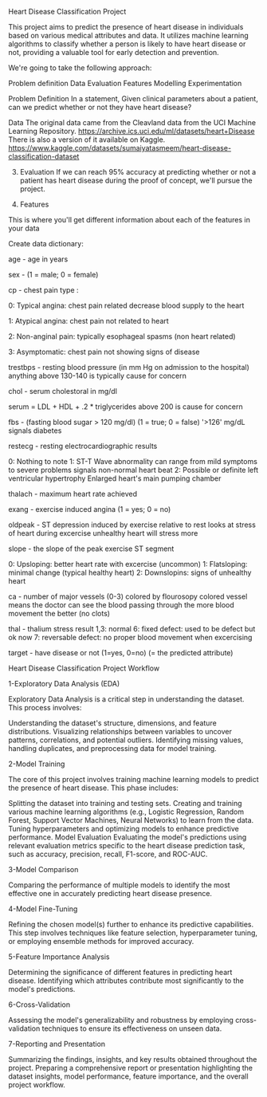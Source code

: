 Heart Disease Classification Project

This project aims to predict the presence of heart disease in individuals based on various medical attributes and data. It utilizes machine learning algorithms to classify whether a person is likely to have heart disease or not, providing a valuable tool for early detection and prevention.

We're going to take the following approach:

Problem definition Data Evaluation Features Modelling Experimentation

Problem Definition In a statement,
Given clinical parameters about a patient, can we predict whether or not they have heart disease?

Data The original data came from the Cleavland data from the UCI Machine Learning Repository. https://archive.ics.uci.edu/ml/datasets/heart+Disease
There is also a version of it available on Kaggle. https://www.kaggle.com/datasets/sumaiyatasmeem/heart-disease-classification-dataset

3. Evaluation If we can reach 95% accuracy at predicting whether or not a patient has heart disease during the proof of concept, we'll pursue the project.

4. Features

This is where you'll get different information about each of the features in your data

Create data dictionary:

age - age in years

sex - (1 = male; 0 = female)

cp - chest pain type :

0: Typical angina: chest pain related decrease blood supply to the heart

1: Atypical angina: chest pain not related to heart

2: Non-anginal pain: typically esophageal spasms (non heart related)

3: Asymptomatic: chest pain not showing signs of disease

trestbps - resting blood pressure (in mm Hg on admission to the hospital) anything above 130-140 is typically cause for concern

chol - serum cholestoral in mg/dl

serum = LDL + HDL + .2 * triglycerides above 200 is cause for concern

fbs - (fasting blood sugar > 120 mg/dl) (1 = true; 0 = false) '>126' mg/dL signals diabetes

restecg - resting electrocardiographic results

0: Nothing to note 1: ST-T Wave abnormality can range from mild symptoms to severe problems signals non-normal heart beat 2: Possible or definite left ventricular hypertrophy Enlarged heart's main pumping chamber

thalach - maximum heart rate achieved

exang - exercise induced angina (1 = yes; 0 = no)

oldpeak - ST depression induced by exercise relative to rest looks at stress of heart during excercise unhealthy heart will stress more

slope - the slope of the peak exercise ST segment

0: Upsloping: better heart rate with excercise (uncommon) 1: Flatsloping: minimal change (typical healthy heart) 2: Downslopins: signs of unhealthy heart

ca - number of major vessels (0-3) colored by flourosopy colored vessel means the doctor can see the blood passing through the more blood movement the better (no clots)

thal - thalium stress result 1,3: normal 6: fixed defect: used to be defect but ok now 7: reversable defect: no proper blood movement when excercising

target - have disease or not (1=yes, 0=no) (= the predicted attribute)


Heart Disease Classification Project Workflow

1-Exploratory Data Analysis (EDA)

Exploratory Data Analysis is a critical step in understanding the dataset. This process involves:

  Understanding the dataset's structure, dimensions, and feature distributions.
  Visualizing relationships between variables to uncover patterns, correlations, and potential   outliers.
  Identifying missing values, handling duplicates, and preprocessing data for model training.
  
2-Model Training

  The core of this project involves training machine learning models to predict the presence of heart disease. This phase includes:
  
  Splitting the dataset into training and testing sets.
  Creating and training various machine learning algorithms (e.g., Logistic Regression, Random Forest, Support Vector Machines, Neural Networks) to learn from the data.
  Tuning hyperparameters and optimizing models to enhance predictive performance.
  Model Evaluation
  Evaluating the model's predictions using relevant evaluation metrics specific to the heart disease prediction task, such as accuracy, precision, recall, F1-score, and ROC-AUC.

3-Model Comparison

  Comparing the performance of multiple models to identify the most effective one in accurately predicting heart disease presence.

4-Model Fine-Tuning

  Refining the chosen model(s) further to enhance its predictive capabilities. This step involves techniques like feature selection, hyperparameter tuning, or employing ensemble methods for improved accuracy.

5-Feature Importance Analysis

  Determining the significance of different features in predicting heart disease. Identifying which attributes contribute most significantly to the model's predictions.

6-Cross-Validation

  Assessing the model's generalizability and robustness by employing cross-validation techniques to ensure its effectiveness on unseen data.

7-Reporting and Presentation

  Summarizing the findings, insights, and key results obtained throughout the project. Preparing a comprehensive report or presentation highlighting the dataset insights, model performance, feature importance,    and the overall project workflow.
